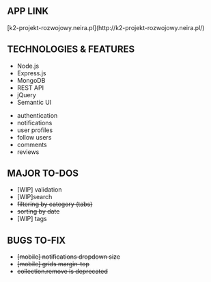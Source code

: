 <h2>APP LINK</h2>
[k2-projekt-rozwojowy.neira.pl](http://k2-projekt-rozwojowy.neira.pl/)
<h2>TECHNOLOGIES & FEATURES</h2>
<ul>
<li>Node.js</li>
<li>Express.js</li>
<li>MongoDB</li>
<li>REST API</li>
<li>jQuery</li>
<li>Semantic UI</li>
</ul>
<ul>
<li>authentication</li>
<li>notifications</li>
<li>user profiles</li>
<li>follow users</li>
<li>comments</li>
<li>reviews</li>
</ul>
<h2>MAJOR TO-DOS</h2>
<ul>
<li>[WIP] validation</li>
<li>[WIP]search</li>
<strike><li>filtering by category (tabs)</li></strike>
<strike><li>sorting by date</li></strike>
<li>[WIP] tags</li>
</ul>
<h2>BUGS TO-FIX</h2>
<ul>
<strike><li>[mobile] notifications dropdown size</li></strike>
<strike><li>[mobile] grids margin-top</li></strike>
<strike><li>collection.remove is deprecated</li></strike>
</ul> 